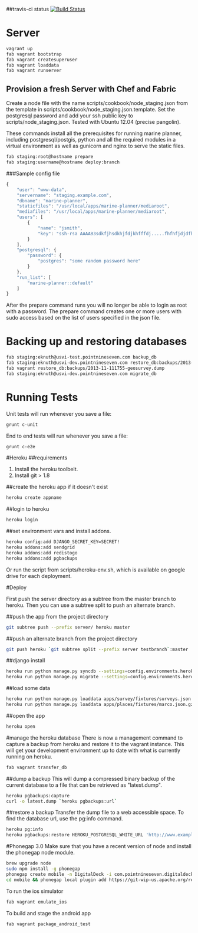 ##travis-ci status
[![Build Status](https://travis-ci.org/Ecotrust/usvi.png?branch=master)](https://travis-ci.org/Ecotrust/usvi)

# Server
```bash
vagrant up
fab vagrant bootstrap
fab vagrant createsuperuser
fab vagrant loaddata
fab vagrant runserver
```

## Provision a fresh Server with Chef and Fabric
Create a node file with the name scripts/cookbook/node_staging.json from the template in scripts/cookbook/node_staging.json.template.  Set the postgresql password and add your ssh public key to scripts/node_staging.json.  Tested with Ubuntu 12.04 (precise pangolin).

These commands install all the prerequisites for running marine planner, including postgresql/postgis, python and all the required modules in a virtual environment as well as gunicorn and nginx to serve the static files.

```bash
fab staging:root@hostname prepare
fab staging:username@hostname deploy:branch
```

###Sample config file
```javascript
{
    "user": "www-data",
    "servername": "staging.example.com",
    "dbname": "marine-planner",
    "staticfiles": "/usr/local/apps/marine-planner/mediaroot",
    "mediafiles": "/usr/local/apps/marine-planner/mediaroot",
    "users": [
        {
            "name": "jsmith",
            "key": "ssh-rsa AAAAB3sdkfjhsdkhjfdjkhfffdj.....fhfhfjdjdfhQ== jsmith@machine.local"
        }
    ],
    "postgresql": {
        "password": {
            "postgres": "some random password here"
        }
    },
    "run_list": [
        "marine-planner::default"
    ]
}
```

After the prepare command runs you will no longer be able to login as root with a password.  The prepare command creates one or more users with sudo access based on the list of users specified in the json file.

# Backing up and restoring databases

```bash
fab staging:eknuth@usvi-test.pointnineseven.com backup_db
fab staging:eknuth@usvi-dev.pointnineseven.com restore_db:backups/2013-11-111755-geosurvey.dump
fab vagrant restore_db:backups/2013-11-111755-geosurvey.dump
fab staging:eknuth@usvi-dev.pointnineseven.com migrate_db
```

# Running Tests

Unit tests will run whenever you save a file:

```bash
grunt c-unit
```

End to end tests will run whenever you save a file:


```bash
grunt c-e2e
```

#Heroku
##requirements
1. Install the heroku toolbelt.
2. Install git > 1.8

##create the heroku app if it doesn't exist
```bash
heroku create appname
```

##login to heroku
```bash
heroku login
```

##set environment vars and install addons.
```bash
heroku config:add DJANGO_SECRET_KEY=SECRET!
heroku addons:add sendgrid
heroku addons:add redistogo
heroku addons:add pgbackups

```

Or run the script from scripts/heroku-env.sh, which is available on google drive for each deployment.

#Deploy

First push the server directory as a subtree from the master branch to heroku.  Then you can use a subtree split to push an alternate branch.

##push the app from the project directory
```bash
git subtree push --prefix server/ heroku master
```

##push an alternate branch from the project directory
```bash
git push heroku `git subtree split --prefix server testbranch`:master
```

##django install
```bash
heroku run python manage.py syncdb --settings=config.environments.heroku
heroku run python manage.py migrate --settings=config.environments.heroku
```

##load some data
```bash
heroku run python manage.py loaddata apps/survey/fixtures/surveys.json --settings=config.environments.heroku
heroku run python manage.py loaddata apps/places/fixtures/marco.json.gz --settings=config.environments.heroku
```

##open the app
```bash
heroku open
```

#manage the heroku database
There is now a management command to capture a backup from heroku and restore it to the vagrant instance.  This will get your development environment up to date with what is currently running on heroku.
```bash
fab vagrant transfer_db
```

##dump a backup
This will dump a compressed binary backup of the current database to a file that can be retrieved as "latest.dump".
```bash
heroku pgbackups:capture
curl -o latest.dump `heroku pgbackups:url`
```

##restore a backup
Transfer the dump file to a web accessible space.  To find the database url, use the pg:info command.
```bash
heroku pg:info
heroku pgbackups:restore HEROKU_POSTGRESQL_WHITE_URL 'http://www.example.org/latest.dump'
```

#Phonegap 3.0
Make sure that you have a recent version of node and install the phonegap node module.
```bash
brew upgrade node
sudo npm install -g phonegap
phonegap create mobile -n DigitalDeck -i com.pointnineseven.digitaldeck
cd mobile && phonegap local plugin add https://git-wip-us.apache.org/repos/asf/cordova-plugin-console.git
```

To run the ios simulator
```bash
fab vagrant emulate_ios
```

To build and stage the android app
```bash
fab vagrant package_android_test
```

